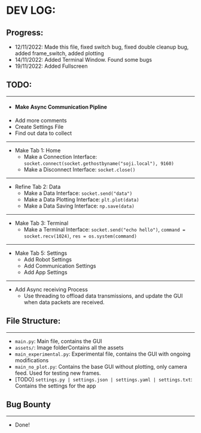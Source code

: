 # DEV LOG:
## Progress:
- 12/11/2022: Made this file, fixed switch bug, fixed double cleanup bug, added frame_switch, added plotting
- 14/11/2022: Added Terminal Window. Found some bugs
- 19/11/2022: Added Fullscreen


## TODO:
***
- #### Make Async Communication Pipline
- Add more comments
- Create Settings File
- Find out data to collect
***
- Make Tab 1: Home
    - Make a Connection Interface: `socket.connect(socket.gethostbyname("soji.local"), 9160)`
    - Make a Disconnect Interface: `socket.close()`
***
- Refine Tab 2: Data
    - Make a Data Interface: `socket.send("data")`
    - Make a Data Plotting Interface: `plt.plot(data)`
    - Make a Data Saving Interface: `np.save(data)`
***
- Make Tab 3: Terminal
    - Make a Terminal Interface: `socket.send("echo hello")`, `command = socket.recv(1024)`, `res = os.system(command)`
***
- Make Tab 5: Settings
    - Add Robot Settings
    - Add Communication Settings
    - Add App Settings
***
- Add Async receiving Process
    - Use threading to offload data transmissions, and update the GUI when data packets are received.

## File Structure:
***
- `main.py`: Main file, contains the GUI
- `assets/`: Image folderContains all the assets
- `main_experimental.py`: Experimental file, contains the GUI with ongoing modifications
- `main_no_plot.py`: Contains the base GUI without plotting, only camera feed. Used for testing new frames.
- [TODO] `settings.py | settings.json | settings.yaml | settings.txt`: Contains the settings for the app

## Bug Bounty
***
* Done!